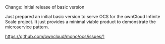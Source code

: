 Change: Initial release of basic version

Just prepared an initial basic version to serve OCS for the ownCloud
Infinite Scale project. It just provides a minimal viable product to
demonstrate the microservice pattern.

https://github.com/owncloud/mono/ocs/issues/1
